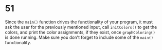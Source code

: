 # 51

Since the `main()` function drives the functionality of your program, it must ask the user for the previously mentioned input, call `initColors()` to get the colors, and print the color assignments, if they exist, once `graphColoring()` is done running. Make sure you don't forget to include some of the `main()` functionality.

